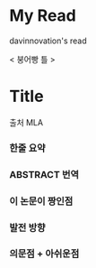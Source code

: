 # My Read

davinnovation's read



&lt; 붕어빵 틀 &gt;



# Title

출처 MLA

### 한줄 요약

### ABSTRACT 번역

### 이 논문이 짱인점

### 발전 방향

### 의문점 + 아쉬운점




